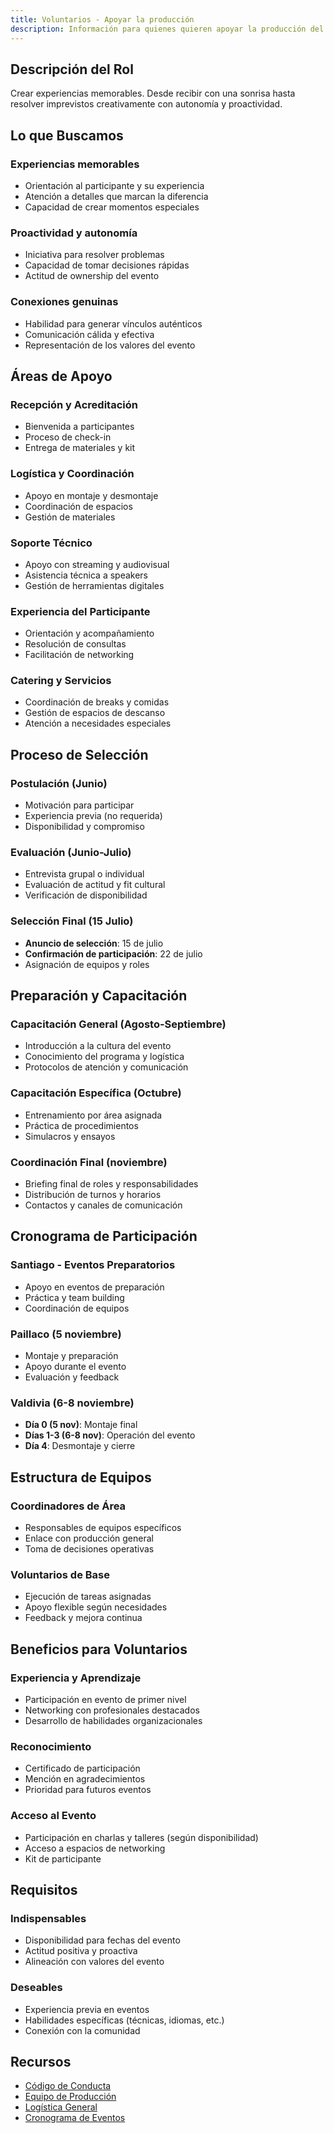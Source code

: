 ```yaml
---
title: Voluntarios - Apoyar la producción
description: Información para quienes quieren apoyar la producción del evento
---
```



## Descripción del Rol

Crear experiencias memorables. Desde recibir con una sonrisa hasta resolver imprevistos creativamente con autonomía y proactividad.

## Lo que Buscamos

### **Experiencias memorables**
- Orientación al participante y su experiencia
- Atención a detalles que marcan la diferencia
- Capacidad de crear momentos especiales

### **Proactividad y autonomía**
- Iniciativa para resolver problemas
- Capacidad de tomar decisiones rápidas
- Actitud de ownership del evento

### **Conexiones genuinas**
- Habilidad para generar vínculos auténticos
- Comunicación cálida y efectiva
- Representación de los valores del evento

## Áreas de Apoyo

### **Recepción y Acreditación**
- Bienvenida a participantes
- Proceso de check-in
- Entrega de materiales y kit

### **Logística y Coordinación**
- Apoyo en montaje y desmontaje
- Coordinación de espacios
- Gestión de materiales

### **Soporte Técnico**
- Apoyo con streaming y audiovisual
- Asistencia técnica a speakers
- Gestión de herramientas digitales

### **Experiencia del Participante**
- Orientación y acompañamiento
- Resolución de consultas
- Facilitación de networking

### **Catering y Servicios**
- Coordinación de breaks y comidas
- Gestión de espacios de descanso
- Atención a necesidades especiales

## Proceso de Selección

### **Postulación (Junio)**
- Motivación para participar
- Experiencia previa (no requerida)
- Disponibilidad y compromiso

### **Evaluación (Junio-Julio)**
- Entrevista grupal o individual
- Evaluación de actitud y fit cultural
- Verificación de disponibilidad

### **Selección Final (15 Julio)**
- **Anuncio de selección**: 15 de julio
- **Confirmación de participación**: 22 de julio
- Asignación de equipos y roles

## Preparación y Capacitación

### **Capacitación General (Agosto-Septiembre)**
- Introducción a la cultura del evento
- Conocimiento del programa y logística
- Protocolos de atención y comunicación

### **Capacitación Específica (Octubre)**
- Entrenamiento por área asignada
- Práctica de procedimientos
- Simulacros y ensayos

### **Coordinación Final (noviembre)**
- Briefing final de roles y responsabilidades
- Distribución de turnos y horarios
- Contactos y canales de comunicación

## Cronograma de Participación

### **Santiago - Eventos Preparatorios**
- Apoyo en eventos de preparación
- Práctica y team building
- Coordinación de equipos

### **Paillaco (5 noviembre)**
- Montaje y preparación
- Apoyo durante el evento
- Evaluación y feedback

### **Valdivia (6-8 noviembre)**
- **Día 0 (5 nov)**: Montaje final
- **Días 1-3 (6-8 nov)**: Operación del evento
- **Día 4**: Desmontaje y cierre

## Estructura de Equipos

### **Coordinadores de Área**
- Responsables de equipos específicos
- Enlace con producción general
- Toma de decisiones operativas

### **Voluntarios de Base**
- Ejecución de tareas asignadas
- Apoyo flexible según necesidades
- Feedback y mejora continua

## Beneficios para Voluntarios

### **Experiencia y Aprendizaje**
- Participación en evento de primer nivel
- Networking con profesionales destacados
- Desarrollo de habilidades organizacionales

### **Reconocimiento**
- Certificado de participación
- Mención en agradecimientos
- Prioridad para futuros eventos

### **Acceso al Evento**
- Participación en charlas y talleres (según disponibilidad)
- Acceso a espacios de networking
- Kit de participante

## Requisitos

### **Indispensables**
- Disponibilidad para fechas del evento
- Actitud positiva y proactiva
- Alineación con valores del evento

### **Deseables**
- Experiencia previa en eventos
- Habilidades específicas (técnicas, idiomas, etc.)
- Conexión con la comunidad

## Recursos

- [Código de Conducta](/recursos/guias/code-of-conduct/)
- [Equipo de Producción](/areas/experiencia-produccion/roles/)
- [Logística General](/areas/experiencia-produccion/logistica/)
- [Cronograma de Eventos](/eventos/)